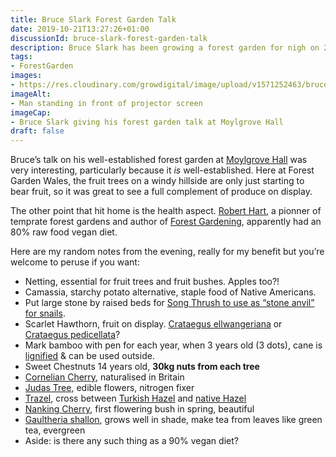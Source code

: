 ```yaml
---
title: Bruce Slark Forest Garden Talk
date: 2019-10-21T13:27:26+01:00
discussionId: bruce-slark-forest-garden-talk
description: Bruce Slark has been growing a forest garden for nigh on 20 years and his talk at Moylgrove Hall was full of tasty nuggets
tags: 
- ForestGarden
images: 
- https://res.cloudinary.com/growdigital/image/upload/v1571252463/bruce-slark-5BD95A04.jpg
imageAlt:
- Man standing in front of projector screen
imageCap:
- Bruce Slark giving his forest garden talk at Moylgrove Hall
draft: false
---
```


Bruce’s talk on his well-established forest garden at [Moylgrove Hall](https://www.moylgrove.wales/events) was very interesting, particularly because it _is_ well-established. Here at Forest Garden Wales, the fruit trees on a windy hillside are only just starting to bear fruit, so it was great to see a full complement of produce on display.

The other point that hit home is the health aspect. [Robert Hart](https://en.wikipedia.org/wiki/Robert_Hart_%28horticulturist%29), a pionner of temprate forest gardens and author of [Forest Gardening](https://www.amazon.co.uk/Forest-Gardening-Robert-Hart/dp/1900322021), apparently had an 80% raw food vegan diet.

Here are my random notes from the evening, really for my benefit but you’re welcome to peruse if you want:

* Netting, essential for fruit trees and fruit bushes. Apples too?!
* Camassia, starchy potato alternative, staple food of Native Americans.
* Put large stone by raised beds for [Song Thrush to use as “stone anvil” for snails](https://www.discoverwildlife.com/animal-facts/birds/do-birds-other-than-song-thrushes-break-snail-shells-on-stones/).
* Scarlet Hawthorn, fruit on display. [Crataegus ellwangeriana](https://pfaf.org/user/plant.aspx?LatinName=Crataegus+ellwangeriana) or [Crataegus pedicellata](https://pfaf.org/user/Plant.aspx?LatinName=Crataegus+pedicellata)?
* Mark bamboo with pen for each year, when 3 years old (3 dots), cane is [lignified](https://www.lexico.com/en/definition/lignify) & can be used outside.
* Sweet Chestnuts 14 years old, **30kg nuts from each tree**
* [Cornelian Cherry](https://pfaf.org/user/plant.aspx?latinname=Cornus+mas), naturalised in Britain
* [Judas Tree](https://pfaf.org/user/plant.aspx?LatinName=Cercis+siliquastrum), edible flowers, nitrogen fixer 
* [Trazel](https://www.frankpmatthews.com/catalogue/trazel), cross between [Turkish Hazel](https://pfaf.org/user/plant.aspx?LatinName=Corylus+colurna) and [native Hazel](https://pfaf.org/user/plant.aspx?LatinName=Corylus+avellana)
* [Nanking Cherry](https://pfaf.org/user/Plant.aspx?LatinName=Prunus+tomentosa), first flowering bush in spring, beautiful
* [Gaultheria shallon](https://pfaf.org/user/plant.aspx?latinname=Gaultheria+shallon), grows well in shade, make tea from leaves like green tea, evergreen
* Aside: is there any such thing as a 90% vegan diet?
